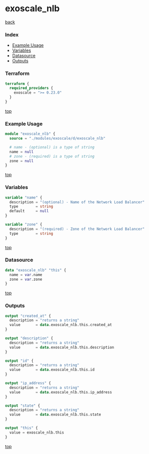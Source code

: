 # exoscale_nlb

[back](../exoscale.md)

### Index

- [Example Usage](#example-usage)
- [Variables](#variables)
- [Datasource](#datasource)
- [Outputs](#outputs)

### Terraform

```terraform
terraform {
  required_providers {
    exoscale = ">= 0.23.0"
  }
}
```

[top](#index)

### Example Usage

```terraform
module "exoscale_nlb" {
  source = "./modules/exoscale/d/exoscale_nlb"

  # name - (optional) is a type of string
  name = null
  # zone - (required) is a type of string
  zone = null
}
```

[top](#index)

### Variables

```terraform
variable "name" {
  description = "(optional) - Name of the Network Load Balancer"
  type        = string
  default     = null
}

variable "zone" {
  description = "(required) - Zone of the Network Load Balancer"
  type        = string
}
```

[top](#index)

### Datasource

```terraform
data "exoscale_nlb" "this" {
  name = var.name
  zone = var.zone
}
```

[top](#index)

### Outputs

```terraform
output "created_at" {
  description = "returns a string"
  value       = data.exoscale_nlb.this.created_at
}

output "description" {
  description = "returns a string"
  value       = data.exoscale_nlb.this.description
}

output "id" {
  description = "returns a string"
  value       = data.exoscale_nlb.this.id
}

output "ip_address" {
  description = "returns a string"
  value       = data.exoscale_nlb.this.ip_address
}

output "state" {
  description = "returns a string"
  value       = data.exoscale_nlb.this.state
}

output "this" {
  value = exoscale_nlb.this
}
```

[top](#index)